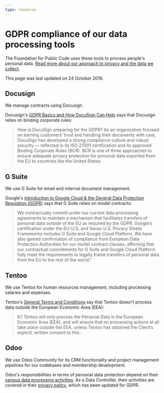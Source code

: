 ```yaml
---
type: resource
---
```


# GDPR compliance of our data processing tools

The Foundation for Public Code uses these tools to process people's personal data. [Read more about our approach to privacy and the data we collect](privacy.md).

This page was last updated on 24 October 2019.

## Docusign

We manage contracts using Docusign.

Docusign's [GDPR Basics and How DocuSign Can Help](https://www.docusign.com/gdpr-basics) says that Docusign relies on binding corporate rules:

> How is DocuSign preparing for the GDPR? As an organization focused on earning customers’ trust and handling their documents with care, DocuSign has developed a strong compliance culture and robust security — reflected in its ISO 27001 certification and its approved Binding Corporate Rules (BCR).  BCR is one of three approaches to ensure adequate privacy protection for personal data exported from the EU to countries like the United States.

## G Suite

We use G Suite for email and internal document management.

Google's [introduction to Google Cloud & the General Data Protection Regulation (GDPR)](https://cloud.google.com/security/gdpr/) says that G Suite relies on model contracts:

> We contractually commit under our current data processing agreements to maintain a mechanism that facilitates transfers of personal data outside of the EU as required by the GDPR. Google’s certification under the EU-U.S. and Swiss-U.S. Privacy Shield Frameworks includes G Suite and Google Cloud Platform. We have also gained confirmation of compliance from European Data Protection Authorities for our model contract clauses, affirming that our contractual commitments for G Suite and Google Cloud Platform fully meet the requirements to legally frame transfers of personal data from the EU to the rest of the world."

## Tentoo

We use Tentoo for human resources management, including processing salaries and expenses.

Tentoo's [General Terms and Conditions](https://www.tentoo.nl/images/downloads/Generaltermsandconditions_TentooPartners.pdf) say that Tentoo doesn't process data outside the European Economic Area (EEA):

> 6.1 Tentoo will only process the Personal Data in the European Economic Area (EEA), and will ensure that no processing actions at all take place outside the EEA, unless Tentoo has obtained the Client’s explicit, written consent to this.

## Odoo

We use Odoo Community for its CRM functionality and project management pipelines for our codebases and membership development.

Odoo's responsibilities in terms of personal data protection depend on their [various data processing activities](https://www.odoo.com/gdpr). As a Data Controller, their activities are covered in their [privacy policy](https://www.odoo.com/privacy), which has been updated for GDPR.
